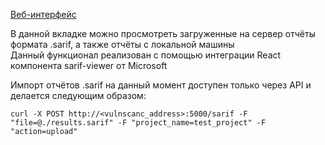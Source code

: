 [Веб-интерфейс](../web_ui.md)

В данной вкладке можно просмотреть загруженные на сервер отчёты формата .sarif, а также отчёты с локальной машины  
Данный функционал реализован с помощью интеграции React компонента sarif-viewer от Microsoft

Импорт отчётов .sarif на данный момент доступен только через API и делается следующим образом:  
```
curl -X POST http://<vulnscanc_address>:5000/sarif -F "file=@./results.sarif" -F "project_name=test_project" -F "action=upload"
```
